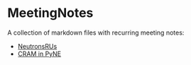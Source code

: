 # MeetingNotes
A collection of markdown files with recurring meeting notes:

* [NeutronsRUs](https://github.com/rachelslaybaugh/MeetingNotes/blob/master/NeutronsRUs.md)
* [CRAM in PyNE](https://github.com/rachelslaybaugh/MeetingNotes/blob/master/cram-pyne.md)
